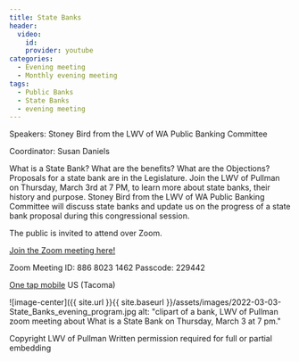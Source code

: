 ```yaml
---
title: State Banks
header:
  video:
    id:
    provider: youtube
categories:
  - Evening meeting
  - Monthly evening meeting
tags:
  - Public Banks
  - State Banks
  - evening meeting
---
```


Speakers: Stoney Bird from the LWV of WA Public Banking Committee

Coordinator: Susan Daniels

What is a State Bank? What are the benefits? What are the Objections? Proposals for a state bank are in the Legislature.  Join the LWV of Pullman on Thursday, March 3rd at 7 PM, to learn more about state banks, their history and purpose. Stoney Bird from the LWV of WA Public Banking Committee will discuss state banks and update us on the progress of a state bank proposal during this congressional session.

The public is invited to attend over Zoom.

[Join the Zoom meeting here!](https://us02web.zoom.us/j/88680231462?pwd=U2NTd0o1bGo5U2hqS1hpekdESU5Cdz09)

Zoom Meeting ID: 886 8023 1462  Passcode: 229442

[One tap mobile](tel:+12532158782,,88680231462#) US (Tacoma)

![image-center]({{ site.url }}{{ site.baseurl }}/assets/images/2022-03-03-State_Banks_evening_program.jpg
alt: "clipart of a bank, LWV of Pullman zoom meeting about What is a State Bank on Thursday, March 3 at 7 pm."

Copyright LWV of Pullman
Written permission required for full or partial embedding

<!---change the title to whatever you want the post to be titled
change the ID out to the end of the youtube link https://youtu.be/r61ARK4Qv9c -->
